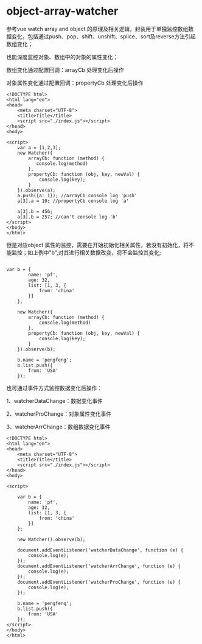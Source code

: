 # object-array-watcher
参考vue watch array and object 的原理及相关逻辑，封装用于单独监控数组数据变化，包括通过push、pop、shift、unshift、splice、sort及reverse方法引起数组变化；

也能深度监控对象、数组中的对象的属性变化；

数组变化通过配置回调：arrayCb 处理变化后操作

对象属性变化通过配置回调：propertyCb 处理变化后操作

```
<!DOCTYPE html>
<html lang="en">
<head>
    <meta charset="UTF-8">
    <title>Title</title>
    <script src="./index.js"></script>
</head>
<body>

<script>
    var a = [1,2,3];
    new Watcher({
        arrayCb: function (method) {
           console.log(method)
        },
        propertyCb: function (obj, key, newVal) {
            console.log(key);
        }
    }).observe(a);
    a.push({a: 1}); //arrayCb console log 'push'
    a[3].a = 10; //propertyCb console log 'a'

    a[3].b = 456;
    a[3].b = 257; //can't console log 'b'
</script>
</body>
</html>

```

但是对应object 属性的监控，需要在开始初始化相关属性，若没有初始化，将不能监控；如上例中"b",对其进行相关数据改变，将不会监控其变化;

```

var b = {
        name: 'pf',
        age: 32,
        list: [1, 3, {
            from: 'china'
        }]
    };

    new Watcher({
        arrayCb: function (method) {
            console.log(method)
        },
        propertyCb: function (obj, key, newVal) {
            console.log(key);
        }
    }).observe(b);

    b.name = 'pengfeng';
    b.list.push({
        from: 'USA'
    });

```

也可通过事件方式监控数据变化后操作：

1、watcherDataChange：数据变化事件

2、watcherProChange：对象属性变化事件

3、watcherArrChange：数组数据变化事件

```
<!DOCTYPE html>
<html lang="en">
<head>
    <meta charset="UTF-8">
    <title>Title</title>
    <script src="./index.js"></script>
</head>
<body>

<script>

    var b = {
        name: 'pf',
        age: 32,
        list: [1, 3, {
            from: 'china'
        }]
    };

    new Watcher().observe(b);

    document.addEventListener('watcherDataChange', function (e) {
        console.log(e);
    });
    document.addEventListener('watcherArrChange', function (e) {
        console.log(e);
    });
    document.addEventListener('watcherProChange', function (e) {
        console.log(e);
    });

    b.name = 'pengfeng';
    b.list.push({
        from: 'USA'
    });
</script>
</body>
</html>

```

